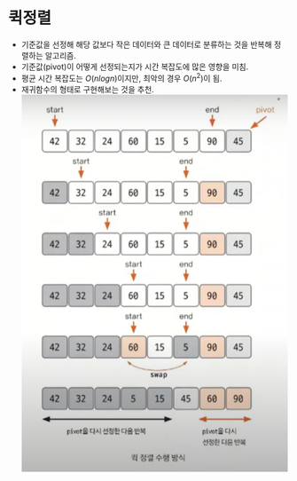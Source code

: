 # 퀵정렬
- 기준값을 선정해 해당 값보다 작은 데이터와 큰 데이터로 분류하는 것을 반복해 정렬하는 알고리즘.
- 기준값(pivot)이 어떻게 선정되는지가 시간 복잡도에 많은 영향을 미침.
- 평균 시간 복잡도는 $O(nlogn)$이지만, 최악의 경우 $O(n^2)$이 됨.
- 재귀함수의 형태로 구현해보는 것을 추천.
![퀵정렬 수행 방식](image.png)